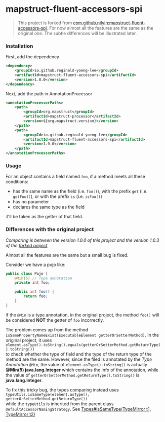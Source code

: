 # mapstruct-fluent-accessors-spi

> This project is forked from [com.github.nilyin:mapstruct-fluent-accessors-spi](https://github.com/nilyin/mapstruct-fluent-accessors-spi).
> For now almost all the features are the same as the original one. The subtle differences will be illustrated later.

### Installation

First, add the dependency

```xml
<dependency>
    <groupId>io.github.reginald-yoeng-lee</groupId>
    <artifactId>mapstruct-fluent-accessors-spi</artifactId>
    <version>1.0.0</version>
</dependency>
```

Next, add the path in AnnotationProcessor

```xml
<annotationProcessorPaths>
	<path>
        <groupId>org.mapstruct</groupId>
        <artifactId>mapstruct-processor</artifactId>
        <version>${org.mapstruct.version}</version>
    </path>
    <path>
        <groupId>io.github.reginald-yoeng-lee</groupId>
        <artifactId>mapstruct-fluent-accessors-spi</artifactId>
        <version>1.0.0</version>
    </path>
</annotationProcessorPaths>
```

### Usage

For an object contains a field named `foo`, if a method meets all these conditions:
* has the same name as the field (i.e. `foo()`), with the prefix `get` (i.e. `getFoo()`), or with the prefix `is` (i.e. `isFoo()`)
* has no parameter
* declares the same type as the field

it'll be taken as the getter of that field.

### Differences with the original project

_Comparing is between the version 1.0.0 of this project and the version 1.0.3 of the [forked project](https://github.com/nilyin/mapstruct-fluent-accessors-spi/releases/tag/1.0.3)_

Almost all the features are the same but a small bug is fixed.

Consider we have a pojo like:
```java
public class Pojo {
    @Min(5) // Type annotation
    private int foo;

    public int foo() {
        return foo;
    }
}
```
If the `@Min` is a type annotation, in the original project, the method `foo()` will be considered **NOT** the getter of `foo` incorrectly.

The problem comes up from the method `isSamePropertyNameExist(ExecutableElement getterOrSetterMethod)`. In the original project, it uses  
`element.asType().toString().equals(getterOrSetterMethod.getReturnType().toString())`  
to check whether the type of field and the type of the return type of the method are the same. However, since the filed is annotated by the
_Type Annotation_ `@Min`, the value of `element.asType().toString()` is actually **@Min(5) java.lang.Integer** which contains the info of
the annotation, while the value of `getterOrSetterMethod.getReturnType().toString()` is **java.lang.Integer**.

To fix this tricky bug, the types comparing instead uses  
`typeUtils.isSameType(element.asType(), getterOrSetterMethod.getReturnType())`  
while the `typeUtils` is inherited from the parent class `DefaultAccessorNamingStrategy`.
See [Types#isSameType(TypeMirror t1, TypeMirror t2)](https://docs.oracle.com/en/java/javase/17/docs/api/java.compiler/javax/lang/model/util/Types.html#isSameType(javax.lang.model.type.TypeMirror,javax.lang.model.type.TypeMirror))